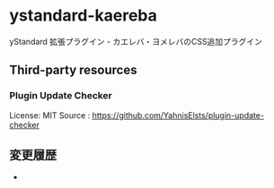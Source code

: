 # ystandard-kaereba

yStandard 拡張プラグイン - カエレバ・ヨメレバのCSS追加プラグイン


## Third-party resources

### Plugin Update Checker

License: MIT
Source : <https://github.com/YahnisElsts/plugin-update-checker>

## 変更履歴

- 